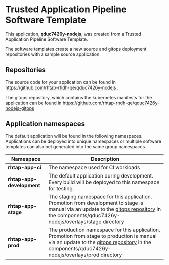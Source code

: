# Trusted Application Pipeline Software Template

This application, **qduc7426y-nodejs**, was created from a Trusted Application Pipeline Software Template.

The software templates create a new source and gitops deployment repositories with a sample source application. 

## Repositories

The source code for your application can be found in [https://github.com/rhtap-rhdh-qe/qduc7426y-nodejs ](https://github.com/rhtap-rhdh-qe/qduc7426y-nodejs ).
 
The gitops repository, which contains the kubernetes manifests for the application can be found in 
[https://github.com/rhtap-rhdh-qe/qduc7426y-nodejs-gitops ](https://github.com/rhtap-rhdh-qe/qduc7426y-nodejs-gitops ) 

## Application namespaces 

The default application will be found in the following namespaces. Applications can be deployed into unique namespaces or multiple software templates can also bet generated into the same group namespaces.  

|  Namespace   |  Description   |  
| -------- | -------- |
| **rhtap-app-ci** | The namespace used for CI workloads |
| **rhtap-app-development** | The default application during development. Every build will be deployed to this namespace for testing. |
| **rhtap-app-stage** | The staging namespace for this application. Promotion from development to stage is manual via an update to the [gitops repository](https://github.com/rhtap-rhdh-qe/qduc7426y-nodejs-gitops ) in the components/qduc7426y-nodejs/overlays/stage directory |
| **rhtap-app-prod** | The production namespace for this application. Promotion from stage to production is manual via an update to the [gitops repository](https://github.com/rhtap-rhdh-qe/qduc7426y-nodejs-gitops ) in the components/qduc7426y-nodejs/overlays/prod directory |